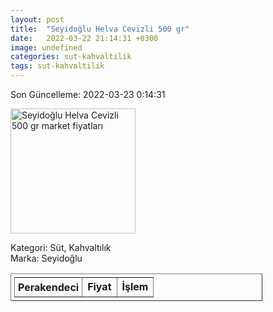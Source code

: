 ```yaml
---
layout: post
title:  "Seyidoğlu Helva Cevizli 500 gr"
date:   2022-03-22 21:14:31 +0300
image: undefined
categories: sut-kahvaltilik
tags: sut-kahvaltilik
---
```


Son Güncelleme: 2022-03-23 0:14:31

<img src="undefined" width="200" alt="Seyidoğlu Helva Cevizli 500 gr market fiyatları" />

Kategori: Süt, Kahvaltılık
<br />
Marka: Seyidoğlu

<table border="1" style="padding: 5px;width:80%;">
  <tr>
    <td style="padding: 5px;"><strong>Perakendeci</strong></td>
    <td><strong>Fiyat</strong></td>
    <td><strong>İşlem</strong></td>
  </tr>
  
</table>

